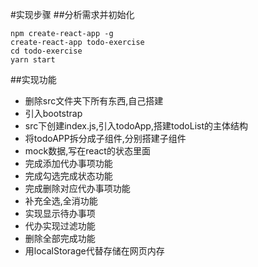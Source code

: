 #实现步骤
##分析需求并初始化
```
npm create-react-app -g
create-react-app todo-exercise
cd todo-exercise
yarn start
```

##实现功能
- 删除src文件夹下所有东西,自己搭建
- 引入bootstrap
- src下创建index.js,引入todoApp,搭建todoList的主体结构
- 将todoAPP拆分成子组件,分别搭建子组件
- mock数据,写在react的状态里面
- 完成添加代办事项功能
- 完成勾选完成状态功能
- 完成删除对应代办事项功能
- 补充全选,全消功能
- 实现显示待办事项
- 代办实现过滤功能
- 删除全部完成功能
- 用localStorage代替存储在网页内存
